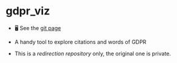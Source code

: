 # gdpr_viz

- 🖥️ See the [git page](https://francescodicursi.github.io/gdpr-visualizer/)

- A handy tool to explore citations and words of GDPR

- This is a *redirection repository* only, the original one is private.
